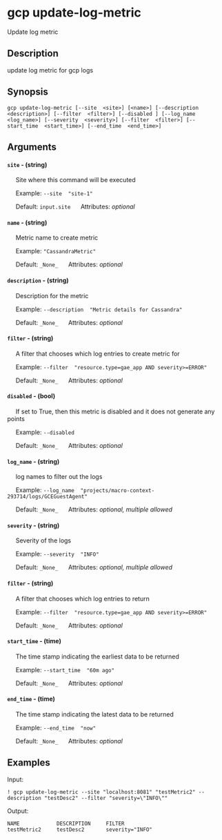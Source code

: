# gcp update-log-metric

Update log metric

## Description

update log metric for gcp logs

## Synopsis

`gcp update-log-metric [--site  <site>] [<name>] [--description  <description>] [--filter  <filter>] [--disabled ] [--log_name  <log_name>] [--severity  <severity>] [--filter  <filter>] [--start_time  <start_time>] [--end_time  <end_time>]`

## Arguments


#### `site` - (string)

&nbsp;&nbsp;&nbsp;&nbsp; Site where this command will be executed  

&nbsp;&nbsp;&nbsp;&nbsp; Example:  `--site  "site-1"`

&nbsp;&nbsp;&nbsp;&nbsp; Default: `input.site`
&nbsp;&nbsp;&nbsp;&nbsp; Attributes: _optional_  


#### `name` - (string)

&nbsp;&nbsp;&nbsp;&nbsp; Metric name to create metric  

&nbsp;&nbsp;&nbsp;&nbsp; Example:  `"CassandraMetric"`

&nbsp;&nbsp;&nbsp;&nbsp; Default: `_None_`
&nbsp;&nbsp;&nbsp;&nbsp; Attributes: _optional_  


#### `description` - (string)

&nbsp;&nbsp;&nbsp;&nbsp; Description for the metric  

&nbsp;&nbsp;&nbsp;&nbsp; Example:  `--description  "Metric details for Cassandra"`

&nbsp;&nbsp;&nbsp;&nbsp; Default: `_None_`
&nbsp;&nbsp;&nbsp;&nbsp; Attributes: _optional_  


#### `filter` - (string)

&nbsp;&nbsp;&nbsp;&nbsp; A filter that chooses which log entries to create metric for  

&nbsp;&nbsp;&nbsp;&nbsp; Example:  `--filter  "resource.type=gae_app AND severity>=ERROR"`

&nbsp;&nbsp;&nbsp;&nbsp; Default: `_None_`
&nbsp;&nbsp;&nbsp;&nbsp; Attributes: _optional_  


#### `disabled` - (bool)

&nbsp;&nbsp;&nbsp;&nbsp; If set to True, then this metric is disabled and it does not generate any points  

&nbsp;&nbsp;&nbsp;&nbsp; Example:  `--disabled  `

&nbsp;&nbsp;&nbsp;&nbsp; Default: `_None_`
&nbsp;&nbsp;&nbsp;&nbsp; Attributes: _optional_  


#### `log_name` - (string)

&nbsp;&nbsp;&nbsp;&nbsp; log names to filter out the logs  

&nbsp;&nbsp;&nbsp;&nbsp; Example:  `--log_name  "projects/macro-context-293714/logs/GCEGuestAgent"`

&nbsp;&nbsp;&nbsp;&nbsp; Default: `_None_`
&nbsp;&nbsp;&nbsp;&nbsp; Attributes: _optional, multiple allowed_  


#### `severity` - (string)

&nbsp;&nbsp;&nbsp;&nbsp; Severity of the logs  

&nbsp;&nbsp;&nbsp;&nbsp; Example:  `--severity  "INFO"`

&nbsp;&nbsp;&nbsp;&nbsp; Default: `_None_`
&nbsp;&nbsp;&nbsp;&nbsp; Attributes: _optional, multiple allowed_  


#### `filter` - (string)

&nbsp;&nbsp;&nbsp;&nbsp; A filter that chooses which log entries to return  

&nbsp;&nbsp;&nbsp;&nbsp; Example:  `--filter  "resource.type=gae_app AND severity>=ERROR"`

&nbsp;&nbsp;&nbsp;&nbsp; Default: `_None_`
&nbsp;&nbsp;&nbsp;&nbsp; Attributes: _optional_  


#### `start_time` - (time)

&nbsp;&nbsp;&nbsp;&nbsp; The time stamp indicating the earliest data to be returned  

&nbsp;&nbsp;&nbsp;&nbsp; Example:  `--start_time  "60m ago"`

&nbsp;&nbsp;&nbsp;&nbsp; Default: `_None_`
&nbsp;&nbsp;&nbsp;&nbsp; Attributes: _optional_  


#### `end_time` - (time)

&nbsp;&nbsp;&nbsp;&nbsp; The time stamp indicating the latest data to be returned  

&nbsp;&nbsp;&nbsp;&nbsp; Example:  `--end_time  "now"`

&nbsp;&nbsp;&nbsp;&nbsp; Default: `_None_`
&nbsp;&nbsp;&nbsp;&nbsp; Attributes: _optional_  



## Examples

Input: 
```
! gcp update-log-metric --site "localhost:8081" "testMetric2" --description "testDesc2" --filter "severity=\"INFO\""
```
Output: 
```
NAME            DESCRIPTION     FILTER 
testMetric2     testDesc2       severity="INFO"
```

